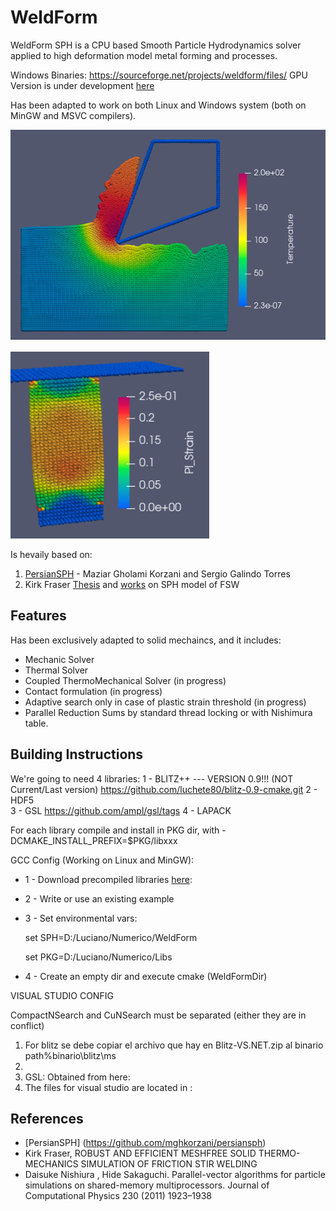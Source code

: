 # WeldForm

WeldForm SPH is a CPU based Smooth Particle Hydrodynamics solver applied to high deformation model metal forming and processes.

Windows Binaries: https://sourceforge.net/projects/weldform/files/
GPU Version is under development [here](https://github.com/luchete80/WeldFormGPU)

Has been adapted to work on both Linux and Windows system (both on MinGW and MSVC compilers).

![alt text](https://github.com/luchete80/WeldForm/blob/master/met_form.png)

![alt text](https://github.com/luchete80/WeldForm/blob/master/compression.PNG)

Is hevaily based on: 

1) [PersianSPH](https://github.com/mghkorzani/persiansph) - Maziar Gholami Korzani and Sergio Galindo Torres
2) Kirk Fraser [Thesis](https://constellation.uqac.ca/4246/1/Fraser_uqac_0862D_10345.pdf) and [works](https://pdfs.semanticscholar.org/b09e/8c8023d56b130cc6fa5314cb66bce364df8e.pdf) on SPH model of FSW

## Features
Has been exclusively adapted to solid mechaincs, and it includes:

- Mechanic Solver
- Thermal Solver
- Coupled ThermoMechanical Solver (in progress)
- Contact formulation (in progress)
- Adaptive search only in case of plastic strain threshold (in progress)
- Parallel Reduction Sums by standard thread locking or with Nishimura table. 

## Building Instructions

We're going to need 4 libraries:
1 - BLITZ++   --- VERSION 0.9!!! (NOT Current/Last version) 	https://github.com/luchete80/blitz-0.9-cmake.git
2 - HDF5		
3 - GSL https://github.com/ampl/gsl/tags
4 - LAPACK

For each library compile and install in PKG dir, with -DCMAKE_INSTALL_PREFIX=$PKG/libxxx

GCC Config (Working on Linux and MinGW):
- 1 - Download precompiled libraries [here](https://drive.google.com/drive/folders/16FoY47D_TQOd_0Cb_1ltLr--S6OVOaSi?usp=sharing): 
- 2 - Write or use an existing example
- 3 - Set environmental vars:
   >>> 
   set SPH=D:/Luciano/Numerico/WeldForm
   
   set PKG=D:/Luciano/Numerico/Libs
   >>>

- 4 - Create an empty dir and execute cmake (WeldFormDir)


VISUAL STUDIO CONFIG

CompactNSearch and CuNSearch must be separated (either they are in conflict)

1)  For blitz se debe copiar el archivo que hay en Blitz-VS.NET.zip
    al binario path%binario\blitz\ms
2) 
3) GSL: Obtained from here: 
4) The files for visual studio are located in :


## References
 * [PersianSPH] (https://github.com/mghkorzani/persiansph)
 * Kirk Fraser, ROBUST AND EFFICIENT MESHFREE SOLID THERMO-MECHANICS SIMULATION OF FRICTION STIR WELDING
 * Daisuke Nishiura , Hide Sakaguchi. Parallel-vector algorithms for particle simulations on shared-memory multiprocessors. Journal of Computational Physics 230 (2011) 1923–1938
